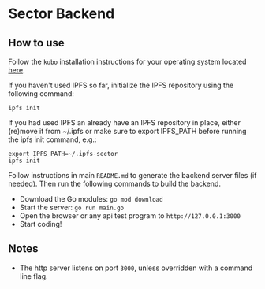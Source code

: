 # Sector Backend

## How to use

Follow the `kubo` installation instructions for your operating system located [here](https://docs.ipfs.tech/install/command-line/#install-official-binary-distributions).

If you haven't used IPFS so far, initialize the IPFS repository using the following command:

`ipfs init`

If you had used IPFS an already have an IPFS repository in place, either (re)move it from ~/.ipfs or make sure to export IPFS_PATH before running the ipfs init command, e.g.:

```
export IPFS_PATH=~/.ipfs-sector
ipfs init
```

Follow instructions in main `README.md` to generate the backend server files (if needed).
Then run the following commands to build the backend.

- Download the Go modules: `go mod download`
- Start the server: `go run main.go`
- Open the browser or any api test program to `http://127.0.0.1:3000`
- Start coding!

## Notes

- The http server listens on port `3000`, unless overridden with a command line flag. 
